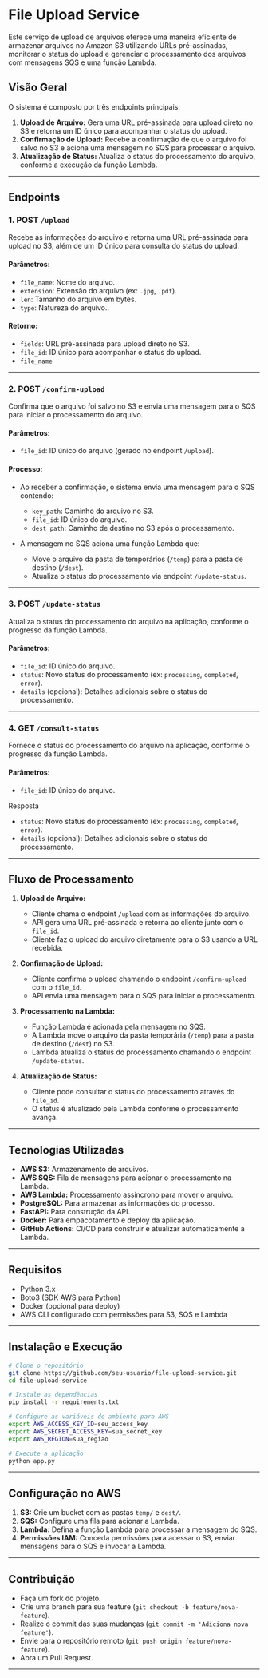 # File Upload Service

Este serviço de upload de arquivos oferece uma maneira eficiente de armazenar arquivos no Amazon S3 utilizando URLs pré-assinadas, monitorar o status do upload e gerenciar o processamento dos arquivos com mensagens SQS e uma função Lambda.

## Visão Geral

O sistema é composto por três endpoints principais:

1. **Upload de Arquivo:** Gera uma URL pré-assinada para upload direto no S3 e retorna um ID único para acompanhar o status do upload.
2. **Confirmação de Upload:** Recebe a confirmação de que o arquivo foi salvo no S3 e aciona uma mensagem no SQS para processar o arquivo.
3. **Atualização de Status:** Atualiza o status do processamento do arquivo, conforme a execução da função Lambda.

---

## Endpoints

### 1. POST `/upload`

Recebe as informações do arquivo e retorna uma URL pré-assinada para upload no S3, além de um ID único para consulta do status do upload.

#### Parâmetros:

- `file_name`: Nome do arquivo.
- `extension`: Extensão do arquivo (ex: `.jpg`, `.pdf`).
- `len`: Tamanho do arquivo em bytes.
- `type`: Natureza do arquivo..

#### Retorno:

- `fields`: URL pré-assinada para upload direto no S3.
- `file_id`: ID único para acompanhar o status do upload.
- `file_name`

---

### 2. POST `/confirm-upload`

Confirma que o arquivo foi salvo no S3 e envia uma mensagem para o SQS para iniciar o processamento do arquivo.

#### Parâmetros:

- `file_id`: ID único do arquivo (gerado no endpoint `/upload`).

#### Processo:

- Ao receber a confirmação, o sistema envia uma mensagem para o SQS contendo:

  - `key_path`: Caminho do arquivo no S3.
  - `file_id`: ID único do arquivo.
  - `dest_path`: Caminho de destino no S3 após o processamento.

- A mensagem no SQS aciona uma função Lambda que:
  - Move o arquivo da pasta de temporários (`/temp`) para a pasta de destino (`/dest`).
  - Atualiza o status do processamento via endpoint `/update-status`.

---

### 3. POST `/update-status`

Atualiza o status do processamento do arquivo na aplicação, conforme o progresso da função Lambda.

#### Parâmetros:

- `file_id`: ID único do arquivo.
- `status`: Novo status do processamento (ex: `processing`, `completed`, `error`).
- `details` (opcional): Detalhes adicionais sobre o status do processamento.

---

### 4. GET `/consult-status`

Fornece o status do processamento do arquivo na aplicação, conforme o progresso da função Lambda.

#### Parâmetros:

- `file_id`: ID único do arquivo.

Resposta

- `status`: Novo status do processamento (ex: `processing`, `completed`, `error`).
- `details` (opcional): Detalhes adicionais sobre o status do processamento.

---

## Fluxo de Processamento

1. **Upload de Arquivo:**

   - Cliente chama o endpoint `/upload` com as informações do arquivo.
   - API gera uma URL pré-assinada e retorna ao cliente junto com o `file_id`.
   - Cliente faz o upload do arquivo diretamente para o S3 usando a URL recebida.

2. **Confirmação de Upload:**

   - Cliente confirma o upload chamando o endpoint `/confirm-upload` com o `file_id`.
   - API envia uma mensagem para o SQS para iniciar o processamento.

3. **Processamento na Lambda:**

   - Função Lambda é acionada pela mensagem no SQS.
   - A Lambda move o arquivo da pasta temporária (`/temp`) para a pasta de destino (`/dest`) no S3.
   - Lambda atualiza o status do processamento chamando o endpoint `/update-status`.

4. **Atualização de Status:**
   - Cliente pode consultar o status do processamento através do `file_id`.
   - O status é atualizado pela Lambda conforme o processamento avança.

---

## Tecnologias Utilizadas

- **AWS S3:** Armazenamento de arquivos.
- **AWS SQS:** Fila de mensagens para acionar o processamento na Lambda.
- **AWS Lambda:** Processamento assíncrono para mover o arquivo.
- **PostgreSQL:** Para armazenar as informações do processo.
- **FastAPI:** Para construção da API.
- **Docker:** Para empacotamento e deploy da aplicação.
- **GitHub Actions:** CI/CD para construir e atualizar automaticamente a Lambda.

---

## Requisitos

- Python 3.x
- Boto3 (SDK AWS para Python)
- Docker (opcional para deploy)
- AWS CLI configurado com permissões para S3, SQS e Lambda

---

## Instalação e Execução

```bash
# Clone o repositório
git clone https://github.com/seu-usuario/file-upload-service.git
cd file-upload-service

# Instale as dependências
pip install -r requirements.txt

# Configure as variáveis de ambiente para AWS
export AWS_ACCESS_KEY_ID=seu_access_key
export AWS_SECRET_ACCESS_KEY=sua_secret_key
export AWS_REGION=sua_regiao

# Execute a aplicação
python app.py
```

---

## Configuração no AWS

1. **S3:** Crie um bucket com as pastas `temp/` e `dest/`.
2. **SQS:** Configure uma fila para acionar a Lambda.
3. **Lambda:** Defina a função Lambda para processar a mensagem do SQS.
4. **Permissões IAM:** Conceda permissões para acessar o S3, enviar mensagens para o SQS e invocar a Lambda.

---

## Contribuição

- Faça um fork do projeto.
- Crie uma branch para sua feature (`git checkout -b feature/nova-feature`).
- Realize o commit das suas mudanças (`git commit -m 'Adiciona nova feature'`).
- Envie para o repositório remoto (`git push origin feature/nova-feature`).
- Abra um Pull Request.

---
